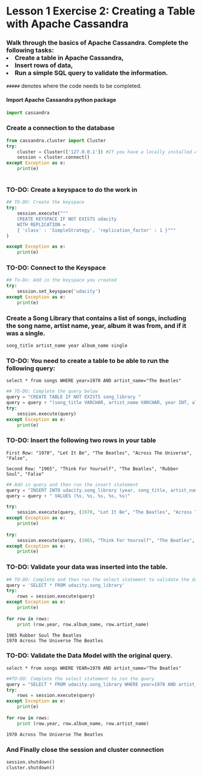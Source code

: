 
# Lesson 1 Exercise 2: Creating a Table with Apache Cassandra


### Walk through the basics of Apache Cassandra. Complete the following tasks:<li> Create a table in Apache Cassandra, <li> Insert rows of data,<li> Run a simple SQL query to validate the information. <br>
`#####` denotes where the code needs to be completed.

#### Import Apache Cassandra python package


```python
import cassandra
```

### Create a connection to the database


```python
from cassandra.cluster import Cluster
try: 
    cluster = Cluster(['127.0.0.1']) #If you have a locally installed Apache Cassandra instance
    session = cluster.connect()
except Exception as e:
    print(e)
 
```

### TO-DO: Create a keyspace to do the work in 


```python
## TO-DO: Create the keyspace
try:
    session.execute("""
    CREATE KEYSPACE IF NOT EXISTS udacity 
    WITH REPLICATION = 
    { 'class' : 'SimpleStrategy', 'replication_factor' : 1 }"""
)

except Exception as e:
    print(e)
```

### TO-DO: Connect to the Keyspace


```python
## To-Do: Add in the keyspace you created
try:
    session.set_keyspace('udacity')
except Exception as e:
    print(e)
```

### Create a Song Library that contains a list of songs, including the song name, artist name, year, album it was from, and if it was a single. 

`song_title
artist_name
year
album_name
single`

### TO-DO: You need to create a table to be able to run the following query: 
`select * from songs WHERE year=1970 AND artist_name="The Beatles"`


```python
## TO-DO: Complete the query below
query = "CREATE TABLE IF NOT EXISTS song_library "
query = query + "(song_title VARCHAR, artist_name VARCHAR, year INT, album_name VARCHAR, single BOOLEAN, PRIMARY KEY (year, artist_name))"
try:
    session.execute(query)
except Exception as e:
    print(e)

```

### TO-DO: Insert the following two rows in your table
`First Row: "1970", "Let It Be", "The Beatles", "Across The Universe", "False", `

`Second Row: "1965", "Think For Yourself", "The Beatles", "Rubber Soul", "False"`


```python
## Add in query and then run the insert statement
query = "INSERT INTO udacity.song_library (year, song_title, artist_name, album_name, single)" 
query = query + " VALUES (%s, %s, %s, %s, %s)"

try:
    session.execute(query, (1970, "Let It Be", "The Beatles", "Across The Universe", False))
except Exception as e:
    print(e)
    
try:
    session.execute(query, (1965, "Think For Yourself", "The Beatles", "Rubber Soul", False))
except Exception as e:
    print(e)
```

### TO-DO: Validate your data was inserted into the table.


```python
## TO-DO: Complete and then run the select statement to validate the data was inserted into the table
query = 'SELECT * FROM udacity.song_library'
try:
    rows = session.execute(query)
except Exception as e:
    print(e)
    
for row in rows:
    print (row.year, row.album_name, row.artist_name)
```

    1965 Rubber Soul The Beatles
    1970 Across The Universe The Beatles


### TO-DO: Validate the Data Model with the original query.

`select * from songs WHERE YEAR=1970 AND artist_name="The Beatles"`


```python
##TO-DO: Complete the select statement to run the query 
query = "SELECT * FROM udacity.song_library WHERE year=1970 AND artist_name='The Beatles'"
try:
    rows = session.execute(query)
except Exception as e:
    print(e)
    
for row in rows:
    print (row.year, row.album_name, row.artist_name)
```

    1970 Across The Universe The Beatles


### And Finally close the session and cluster connection


```python
session.shutdown()
cluster.shutdown()
```


```python

```
